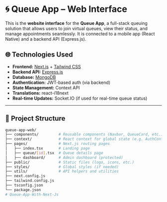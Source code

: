 # 🌀 Queue App – Web Interface

This is the **website interface** for the **Queue App**, a full-stack queuing solution that allows users to join virtual queues, view their status, and manage appointments seamlessly. It is connected to a mobile app (React Native) and a backend API (Express.js).

## 🌐 Technologies Used

- **Frontend:** [Next.js](https://nextjs.org/) + [Tailwind CSS](https://tailwindcss.com/)
- **Backend API:** [Express.js](https://expressjs.com/)
- **Database:** [MongoDB](https://www.mongodb.com/)
- **Authentication:** JWT-based auth (via backend)
- **State Management:** Context API
- **Translations:** react-i18next
- **Real-time Updates:** Socket.IO (if used for real-time queue status)

---

## 📂 Project Structure

```bash
queue-app-web/
├── components/         # Reusable components (Navbar, QueueCard, etc.)
├── context/            # React context for global state (e.g. AuthContext)
├── pages/              # Next.js routing pages
│   ├── index.tsx       # Landing page
│   ├── queue/[id].tsx  # Queue details page
│   ├── dashboard/      # Admin dashboard (protected)
├── public/             # Static files (logo, icons, etc.)
├── styles/             # Global styles (if needed)
├── utils/              # API helpers and utilities
├── next.config.js
├── tailwind.config.js
├── tsconfig.json
└── package.json
# Queue-App-With-Next-Js
